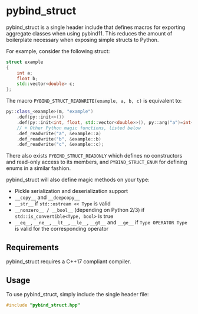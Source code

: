 # pybind_struct

pybind_struct is a single header include that defines macros for exporting aggregate classes when using pybind11. This reduces the amount of boilerplate necessary when exposing simple structs to Python.

For example, consider the following struct:

```cpp
struct example
{
    int a;
    float b;
    std::vector<double> c;
};
```

The macro `PYBIND_STRUCT_READWRITE(example, a, b, c)` is equivalent to:

```cpp
py::class_<example>(m, "example")
    .def(py::init<>())
    .def(py::init<int, float, std::vector<double>>(), py::arg("a")=int{}, py::arg("b")=float{}, py::arg("c")=std::vector<double>{})
    // + Other Python magic functions, listed below
    .def_readwrite("a", &example::a)
    .def_readwrite("b", &example::b)
    .def_readwrite("c", &example::c);
```

There also exists `PYBIND_STRUCT_READONLY` which defines no constructors and read-only access to its members, and `PYBIND_STRUCT_ENUM` for defining enums in a similar fashion. 

pybind_struct will also define magic methods on your type:

* Pickle serialization and deserialization support
* `__copy__` and `__deepcopy__`
* `__str__` if `std::ostream << Type` is valid
* `__nonzero__ / __bool__` (depending on Python 2/3) if `std::is_convertible<Type, bool>` is true
* `__eq__`, `__ne__`, `__lt__`, `__le__`, `__gt__` and `__ge__` if `Type OPERATOR Type` is valid for the corresponding operator

## Requirements

pybind_struct requires a C++17 compliant compiler.

## Usage

To use pybind_struct, simply include the single header file:

```cpp
#include "pybind_struct.hpp"
```
